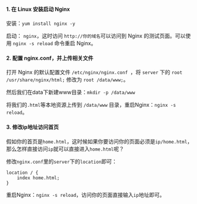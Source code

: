 #### 1. 在 Linux 安装启动 Nginx
安装：`yum install nginx -y`

启动： `nginx`，这时访问 `http://你的域名`可以访问到 Nginx 的测试页面。可以使用 `nginx -s reload` 命令重启 Nginx。

#### 2. 配置 nginx.conf，并上传相关文件
打开 Nginx 的默认配置文件 `/etc/nginx/nginx.conf `，将 `server` 下的 `root  /usr/share/nginx/html;` 修改为 `root /data/www;`。

然后我们在data下新建www目录：`mkdir -p /data/www`

将我们的`.html`等本地资源上传到 `/data/www` 目录，重启Nginx：`nginx -s reload`。

#### 3. 修改ip地址访问首页
假如你的首页是`home.html`，这时候如果你要访问你的页面必须是`ip/home.html`，那么怎样直接访问`ip`就可以直接进入`home.html`呢？

修改`nginx.conf`里的`server`下的`location`即可：

    location / {
        index home.html;
    }

重启Nginx：`nginx -s reload`，访问你的页面直接输入`ip`地址即可。